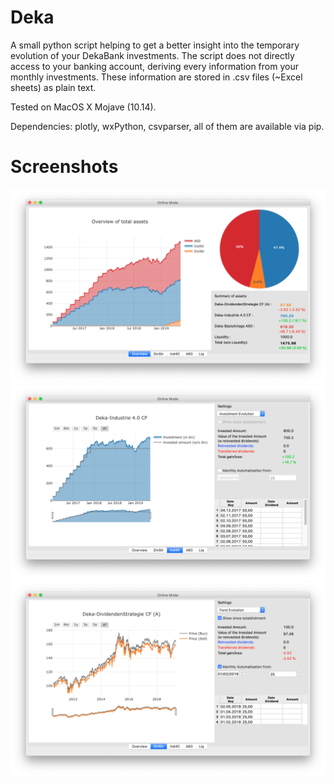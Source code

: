 # Deka
A small python script helping to get a better insight into the temporary evolution of your DekaBank investments.
The script does not directly access to your banking account, deriving every information from your monthly investments. These information are stored in .csv files (~Excel sheets) as plain text.

Tested on MacOS X Mojave (10.14).

Dependencies: plotly, wxPython, csvparser, all of them are available via pip.

# Screenshots

![Alt text](/screenshots/s1.png?raw=true "")
![Alt text](/screenshots/s2.png?raw=true "")
![Alt text](/screenshots/s3.png?raw=true "")
